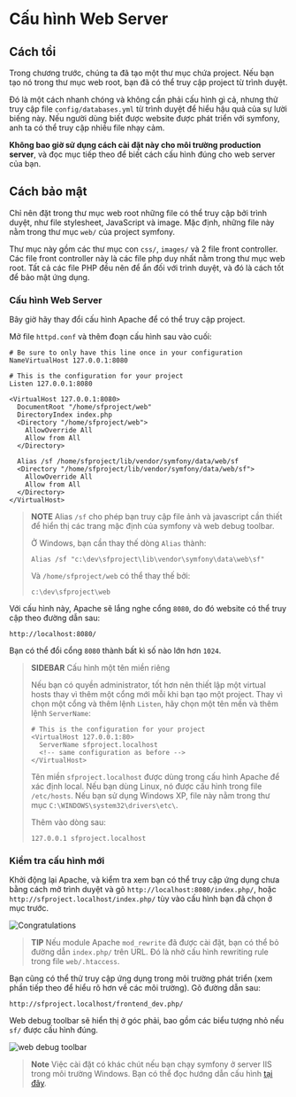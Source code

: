 Cấu hình Web Server
===================

Cách tồi
------------

Trong chương trước, chúng ta đã tạo một thư mục chứa project.
Nếu bạn tạo nó trong thư mục web root, bạn đã có thể truy cập project từ trình duyệt.

Đó là một cách nhanh chóng và không cần phải cấu hình gì cả, nhưng thử truy cập file `config/databases.yml` từ trình duyệt để hiểu hậu quả của sự lười biếng này. Nếu người dùng biết được website được phát triển với symfony, anh ta có thể truy cập nhiều file nhạy cảm.

**Không bao giờ sử dụng cách cài đặt này cho môi trường production server**, và đọc mục tiếp theo để biết cách cấu hình đúng cho web server của bạn.

Cách bảo mật
--------------

Chỉ nên đặt trong thư mục web root những file có thể truy cập bởi trình duyệt, như file stylesheet, JavaScript và image. Mặc định, những file này nằm trong thư mục `web/` của project symfony.

Thư mục này gồm các thư mục con `css/`, `images/` và 2 file front controller. Các file front controller này là các file php duy nhất nằm trong thư mục web root. Tất cả các file PHP đều nên để ẩn đối với trình duyệt, và đó là cách tốt để bảo mật ứng dụng.

### Cấu hình Web Server

Bây giờ hãy thay đổi cấu hình Apache để có thể truy cập project.

Mở file `httpd.conf` và thêm đoạn cấu hình sau vào cuối:

    # Be sure to only have this line once in your configuration
    NameVirtualHost 127.0.0.1:8080

    # This is the configuration for your project
    Listen 127.0.0.1:8080

    <VirtualHost 127.0.0.1:8080>
      DocumentRoot "/home/sfproject/web"
      DirectoryIndex index.php
      <Directory "/home/sfproject/web">
        AllowOverride All
        Allow from All
      </Directory>

      Alias /sf /home/sfproject/lib/vendor/symfony/data/web/sf
      <Directory "/home/sfproject/lib/vendor/symfony/data/web/sf">
        AllowOverride All
        Allow from All
      </Directory>
    </VirtualHost>

>**NOTE**
>Alias `/sf` cho phép bạn truy cập file ảnh và javascript cần thiết để
>hiển thị các trang mặc định của symfony và web debug toolbar.
>
>Ở Windows, bạn cần thay thế dòng `Alias` thành:
>
>     Alias /sf "c:\dev\sfproject\lib\vendor\symfony\data\web\sf"
>
>Và `/home/sfproject/web` có thể thay thế bởi:
>
>     c:\dev\sfproject\web

Với cấu hình này, Apache sẽ lắng nghe cổng `8080`, do đó website có thể truy cập theo đường dẫn sau:

    http://localhost:8080/

Bạn có thể đổi cổng `8080` thành bất kì số nào lớn hơn `1024`.

>**SIDEBAR**
>Cấu hình một tên miền riêng
>
>Nếu bạn có quyền administrator, tốt hơn nên thiết lập một
>virtual hosts thay vì thêm một cổng mới mỗi khi bạn tạo một
>project. Thay vì chọn một cổng và thêm lệnh `Listen`,
>hãy chọn một tên mền và thêm lệnh `ServerName`:
>
>     # This is the configuration for your project
>     <VirtualHost 127.0.0.1:80>
>       ServerName sfproject.localhost
>       <!-- same configuration as before -->
>     </VirtualHost>
>
>Tên miền `sfproject.localhost` được dùng trong cấu hình Apache
>để xác định local. Nếu bạn dùng Linux, nó được cấu hình trong file
>`/etc/hosts`. Nếu bạn sử dụng Windows XP, file này nằm trong thư mục
>`C:\WINDOWS\system32\drivers\etc\`.
>
>Thêm vào dòng sau:
>
>     127.0.0.1 sfproject.localhost

### Kiểm tra cấu hình mới

Khởi động lại Apache, và kiểm tra xem bạn có thể truy cập ứng dụng chưa bằng cách mở trình duyệt và gõ `http://localhost:8080/index.php/`, hoặc
`http://sfproject.localhost/index.php/` tùy vào cấu hình bạn đã chọn ở mục trước.

![Congratulations](http://www.symfony-project.org/images/jobeet/1_2/01/congratulations.png)

>**TIP**
>Nếu module Apache `mod_rewrite` đã được cài đặt, bạn có thể bỏ
>đường dẫn `index.php/` trên URL. Đó là nhờ cấu hình
>rewriting rule trong file `web/.htaccess`.

Bạn cũng có thể thử truy cập ứng dụng trong môi trường phát triển
(xem phần tiếp theo để hiểu rõ hơn về các môi trường). Gõ đường dẫn sau:

    http://sfproject.localhost/frontend_dev.php/

Web debug toolbar sẽ hiển thị ở góc phải, bao gồm các biểu tượng nhỏ nếu `sf/` được cấu hình đúng.

![web debug toolbar](http://www.symfony-project.org/images/jobeet/1_2/01/web_debug_toolbar.png)

>**Note**
>Việc cài đặt có khác chút nếu bạn chạy symfony ở server IIS trong môi trường
>Windows. Bạn có thể đọc hướng dẫn cấu hình
>[tại đây](http://www.symfony-project.com/cookbook/1_0/web_server_iis).
